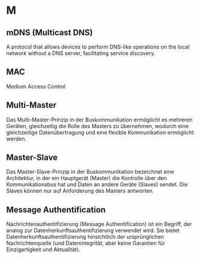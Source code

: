 # M

## mDNS (Multicast DNS)

A protocol that allows devices to perform DNS-like operations on the local network without a DNS server, facilitating service discovery.

## MAC

Medium Access Control

## Multi-Master

Das Multi-Master-Prinzip in der Buskommunikation ermöglicht es mehreren Geräten, gleichzeitig die Rolle des Masters zu übernehmen, wodurch eine gleichzeitige Datenübertragung und eine flexible Kommunikation ermöglicht werden.

## Master-Slave

Das Master-Slave-Prinzip in der Buskommunikation bezeichnet eine Architektur, in der ein Hauptgerät (Master) die Kontrolle über den Kommunikationsbus hat und Daten an andere Geräte (Slaves) sendet. Die Slaves können nur auf Anforderung des Masters antworten.

## Message Authentification

Nachrichtenauthentifizierung (Message Authentification) ist ein Begriff, der analog zur Datenherkunftsauthentifizierung verwendet wird. Sie bietet Datenherkunftsauthentifizierung hinsichtlich der ursprünglichen Nachrichtenquelle (und Datenintegrität, aber keine Garantien für Einzigartigkeit und Aktualität).